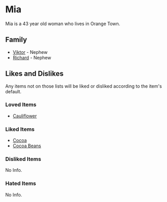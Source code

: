 # Mia

Mia is a 43 year old woman who lives in Orange Town.

## Family

- [Viktor](Viktor.md) - Nephew
- [Richard](Richard.md) - Nephew

## Likes and Dislikes

Any items not on those lists will be liked or disliked according to the item's default.

### Loved Items

- [Cauliflower](../items/cauliflower.md)

### Liked Items

- [Cocoa](../items/cocoa.md)
- [Cocoa Beans](../items/cocoa-beans.md)

### Disliked Items

No Info.

### Hated Items

No Info.